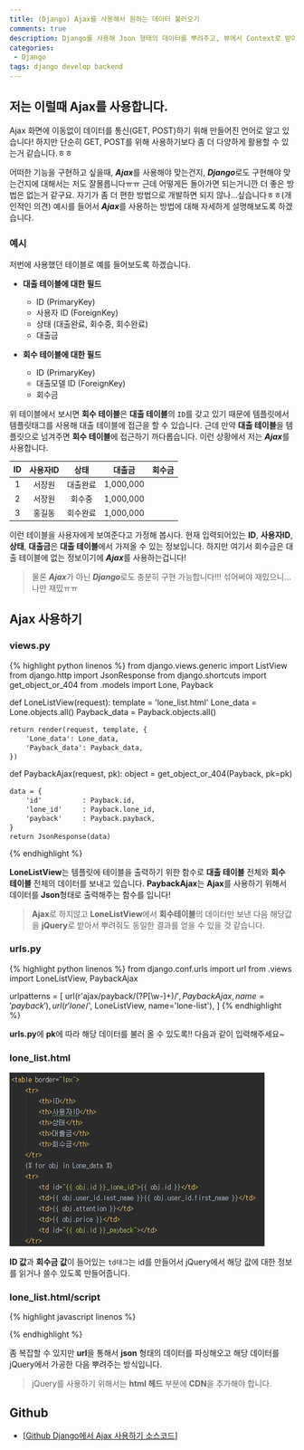 ```yaml
---
title: (Django) Ajax를 사용해서 원하는 데이터 불러오기
comments: true
description: Django를 사용해 Json 형태의 데이터를 뿌려주고, 뷰에서 Context로 받아온 데이터 값을 통해 다른 모델에 정보를 템플릿으로 가져오는 방법에 대한 포스팅입니다.
categories:
 - Django
tags: django develop backend
---
```


## 저는 이럴때 Ajax를 사용합니다.

Ajax 화면에 이동없이 데이터를 통신(GET, POST)하기 위해 만들어진 언어로 알고 있습니다! 하지만 단순히 GET, POST를 위해 사용하기보다 좀 더 다양하게 활용할 수 있는거 같습니다.ㅎㅎ

어떠한 기능을 구현하고 싶을때, ***Ajax***를 사용해야 맞는건지, ***Django***로도 구현해야 맞는건지에 대해서는 저도 잘몰릅니다ㅠㅠ 근데 어떻게든 돌아가면 되는거니깐 더 좋은 방법은 없는거 같구요. 자기가 좀 더 편한 방법으로 개발하면 되지 않나...싶습니다ㅎㅎ(개인적인 의견) 예시를 들어서 ***Ajax***를 사용하는 방법에 대해 자세하게 설명해보도록 하겠습니다. 

### 예시

저번에 사용했던 테이블로 예를 들어보도록 하겠습니다. 

- **대출 테이블에 대한 필드**
	- ID (PrimaryKey)
	- 사용자 ID (ForeignKey)
	- 상태 (대출완료, 회수중, 회수완료)
	- 대출금

- **회수 테이블에 대한 필드**
	- ID (PrimaryKey)
	- 대출모델 ID (ForeignKey)
	- 회수금


위 테이블에서 보시면 **회수 테이블**은 **대출 테이블**의 `ID`를 갖고 있기 때문에 템플릿에서 템플릿태그를 사용해 대출 테이블에 접근을 할 수 있습니다. 근데 만약 **대출 테이블**을 템플릿으로 넘겨주면 **회수 테이블**에 접근하기 까다롭습니다. 이런 상황에서 저는 ***Ajax***를 사용합니다.

|    ID      |     사용자ID  	 |  상태     |   대출금  	 |    회수금	  |
|:----------:|:-------------:|:--------:|:----------:|:----------:|
| 1  		 |     서장원		 | 	대출완료	|  1,000,000 |			  |
| 2  		 |     서장원	     |  회수중 	|  1,000,000 |			  |
| 3   		 | 	   홍길동		 |  회수완료	|  1,000,000 |			  |		


이런 테이블을 사용자에게 보여준다고 가정해 봅시다. 현재 입력되어있는 **ID**, **사용자ID**, **상태**, **대출금**은 **대출 테이블**에서 가져올 수 있는 정보입니다. 하지만 여기서 회수금은 대출 테이블에 없는 정보이기에 ***Ajax***를 사용하는겁니다!

> 물론 ***Ajax***가 아닌 ***Django***로도 충분히 구현 가능합니다!!! 섞어써야 재밌으니...나만 재밌ㅠㅠ

## Ajax 사용하기

### views.py

{% highlight python linenos %}
from django.views.generic import ListView
from django.http import JsonResponse
from django.shortcuts import get_object_or_404
from .models import Lone, Payback

def LoneListView(request):
    template = 'lone_list.html'
    Lone_data = Lone.objects.all()
    Payback_data = Payback.objects.all()

    return render(request, template, {
        'Lone_data': Lone_data,
        'Payback_data': Payback_data,
    })

def PaybackAjax(request, pk):
    object = get_object_or_404(Payback, pk=pk)

    data = {
        'id'          : Payback.id,
        'lone_id'     : Payback.lone_id,
        'payback'     : Payback.payback,
    }
    return JsonResponse(data)
{% endhighlight %}

**LoneListView**는 템플릿에 테이블을 출력하기 위한 함수로 **대출 테이블** 전체와 **회수 테이블** 전체의 데이터를 보내고 있습니다.
**PaybackAjax**는 **Ajax**를 사용하기 위해서 데이터를 **Json**형태로 출력해주는 함수를 입니다!

> **Ajax**로 하지않고 **LoneListView**에서 **회수테이블**의 데이터만 보낸 다음 해당값을 **jQuery**로 받아서 뿌려줘도 동일한 결과를 얻을 수 있을 것 같습니다.

### urls.py

{% highlight python linenos %}
from django.conf.urls import url
from .views import LoneListView, PaybackAjax

urlpatterns = [
    url(r'ajax/payback/(?P<pk>[\w-]+)/$', PaybackAjax, name='payback'),
    url(r'lone/$', LoneListView, name='lone-list'),
]
{% endhighlight %}

**urls.py**에 **pk**에 따라 해당 데이터를 불러 올 수 있도록!! 다음과 같이 입력해주세요~

### lone_list.html

![django-01](https://raw.githubusercontent.com/wkddnjset/wkddnjset.github.io/master/_posts/images/2018-02-07/django.png)

**ID 값**과 **회수금 값**이 들어있는 `td태그`는 id를 만들어서 jQuery에서 해당 값에 대한 정보를 읽거나 쓸수 있도록 만들어줍니다.

### lone_list.html/script

{% highlight javascript linenos %}
<script>
    $(document).ready(function() {
        var lone_id = $("#{{ obj.id }}_lone_id").text();
        var list = {{ Payback_id }};
        for (var i = 0; i < list.length; i++){
            /* ajax로 url에 뿌려진 Json 데이터를 불러옵니다 */
            $.ajax({
                url : "main/ajax/payback/"+list[i],
                datatype: 'json',
                success:function (data){
                    /* Json에서의 lone_id와 테이블상의 lone_id 동일여부 확인 */
                    if (data.lone_id == lone_id) {
                        var current = $('#'+lone_id+'_payback').text();
                        /* 테이블에서 회수금필드의 값이 null일 경우 0으로 대체 */
                        if (current == ''){
                            current = 0;
                            $('#'+lone_id+'_payback').text(data.payback);
                        }
                        /* 0이 아닐경우 현재 값과 데이터의 payback값을 더함 */
                        else{
                            current = $('#'+lone_id+'_payback').text();
                            $('#'+lone_id+'_payback').text(parseInt(current)+parseInt(data.payback));
                        }
                    }
                }
            });
        }
     });
</script>
{% endhighlight %}

좀 복잡할 수 있지만 **url**을 통해서 **json** 형태의 데이터를 파싱해오고 해당 데이터를 jQuery에서 가공한 다음 뿌려주는 방식입니다.

> jQuery를 사용하기 위해서는 **html 헤드** 부분에 **CDN**을 추가해야 합니다.

## Github

- [[Github Django에서 Ajax 사용하기 소스코드](https://github.com/wkddnjset/django-ajax)]